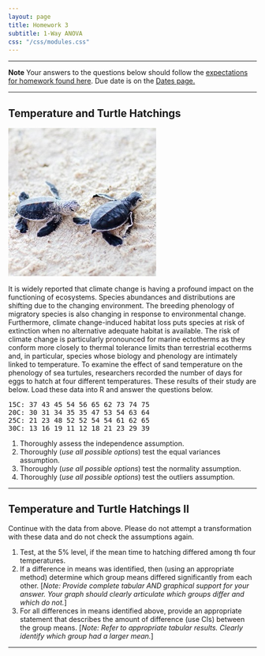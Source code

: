 ```yaml
---
layout: page
title: Homework 3
subtitle: 1-Way ANOVA
css: "/css/modules.css"
---
```


----

<div class="alert alert-warning">
  <strong>Note</strong> Your answers to the questions below should follow the <a href="../../resources/hwformat" target="_blank">expectations for homework found here</a>. Due date is on the <a href="../../resources/Dates-Current" target="_blank">Dates page.</a>
</div>

----

## Temperature and Turtle Hatchings
<img src="../zimgs/Sea_Turtles.jpg" alt="Sea Turtles" class="img-right">

It is widely reported that climate change is having a profound impact on the functioning of ecosystems. Species abundances and distributions are shifting due to the changing environment. The breeding phenology of migratory species is also changing in response to environmental change. Furthermore, climate change-induced habitat loss puts species at risk of extinction when no alternative adequate habitat is available. The risk of climate change is particularly pronounced for marine ectotherms as they conform more closely to thermal tolerance limits than terrestrial ecotherms and, in particular, species whose biology and phenology are intimately linked to temperature. To examine the effect of sand temperature on the phenology of sea turtules, researchers recorded the number of days for eggs to hatch at four different temperatures. These results of their study are below. Load these data into R and answer the questions below.

<pre>
15C: 37 43 45 54 56 65 62 73 74 75
20C: 30 31 34 35 35 47 53 54 63 64
25C: 21 23 48 52 52 54 54 61 62 65
30C: 13 16 19 11 12 18 21 23 29 39
</pre>

1. Thoroughly assess the independence assumption.
1. Thoroughly (*use all possible options*) test the equal variances assumption.
1. Thoroughly (*use all possible options*) test the normality assumption.
1. Thoroughly (*use all possible options*) test the outliers assumption.

----

## Temperature and Turtle Hatchings II
Continue with the data from above. Please do not attempt a transformation with these data and do not check the assumptions again.

1. Test, at the 5% level, if the mean time to hatching differed among th four temperatures.
1. If a difference in means was identified, then (using an appropriate method) determine which group means differed significantly from each other. [*Note: Provide complete tabular AND graphical support for your answer. Your graph should clearly articulate which groups differ and which do not.*]
1. For all differences in means identified above, provide an appropriate statement that describes the amount of difference (use CIs) between the group means. [*Note: Refer to appropriate tabular results. Clearly identify which group had a larger mean.*]

----
